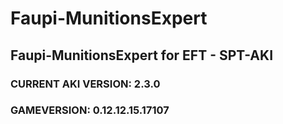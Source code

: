 # Faupi-MunitionsExpert
## Faupi-MunitionsExpert for EFT - SPT-AKI
### CURRENT AKI VERSION: 2.3.0
### GAMEVERSION: 0.12.12.15.17107
